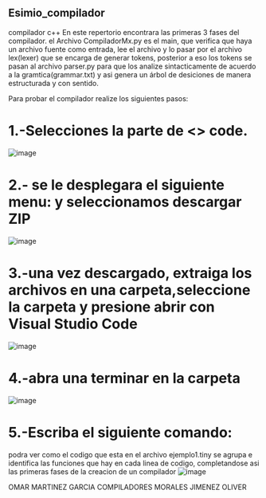 ## Esimio_compilador
compilador c++
En este repertorio encontrara las primeras 3 fases del compilador.
el Archivo CompiladorMx.py es el main, que verifica que haya un archivo fuente como entrada, lee el archivo y lo pasar por el archivo lex(lexer) que se encarga de generar tokens, posterior a eso los tokens se pasan al archivo parser.py para que los analize sintacticamente de acuerdo a la gramtica(grammar.txt) y asi genera un árbol de desiciones de manera estructurada y con sentido.
 
 
 Para probar el compilador realize los siguientes pasos:
 
 # 1.-Selecciones la parte de  <> code.
 ![image](https://user-images.githubusercontent.com/91102881/234360588-4a9987f6-b2da-4cc2-80c3-b03a48ea484c.png)
 
 # 2.- se le desplegara el siguiente menu: y seleccionamos descargar ZIP
![image](https://user-images.githubusercontent.com/91102881/234360843-ba4703f3-12b0-488d-a8b1-2bc8bef19d8c.png)


# 3.-una vez descargado, extraiga los archivos en una carpeta,seleccione la carpeta y presione abrir con Visual Studio Code
![image](https://user-images.githubusercontent.com/91102881/234361303-7be74c81-d477-4229-b0d7-bc54a4cace41.png)

# 4.-abra una terminar en la carpeta
![image](https://user-images.githubusercontent.com/91102881/234361509-5cac68f5-0c6c-45fc-bc96-c6c321a6fb22.png)

# 5.-Escriba el siguiente comando:
podra ver como el codigo que esta en el archivo ejemplo1.tiny se agrupa e identifica las funciones que hay en cada linea de codigo, completandose asi las primeras fases de la creacion de un compilador
![image](https://user-images.githubusercontent.com/91102881/234361857-9e379ac2-06b9-48ae-8635-3e96127cb1cb.png)





OMAR MARTINEZ GARCIA COMPILADORES
MORALES JIMENEZ OLIVER
